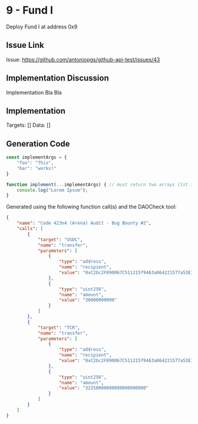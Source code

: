 # 9 - Fund I
Deploy Fund I at address 0x9

## Issue Link
Issue: https://github.com/antoniopgs/github-api-test/issues/43

## Implementation Discussion
Implementation Bla Bla

## Implementation
Targets: []
Data: []

## Generation Code
```javascript
const implementArgs = {
    "foo": "This",
    "bar": "works!"
}

function implement(...implementArgs) { // must return two arrays (1st for targets, 2nd for data)
    console.log("Lorem Ipsum");
}
```

Generated using the following function call(s) and the DAOCheck tool:
```json
{
    "name": "Code 423n4 (Arena) Audit - Bug Bounty #2",
    "calls": [
        {
            "target": "USDC",
            "name": "transfer",
            "parameters": [
                {
                    "type": "address",
                    "name": "recipient",
                    "value": "0xC2bc2F890067C511215f9463a064221577a53E10"
                },
                {
                    "type": "uint256",
                    "name": "amount",
                    "value": "30000000000"
                }
            ]
        },
        {
            "target": "TCR",
            "name": "transfer",
            "parameters": [
                {
                    "type": "address",
                    "name": "recipient",
                    "value": "0xC2bc2F890067C511215f9463a064221577a53E10"
                },
                {
                    "type": "uint256",
                    "name": "amount",
                    "value": "32258000000000000000000"
                }
            ]
        }
    ]
}
```